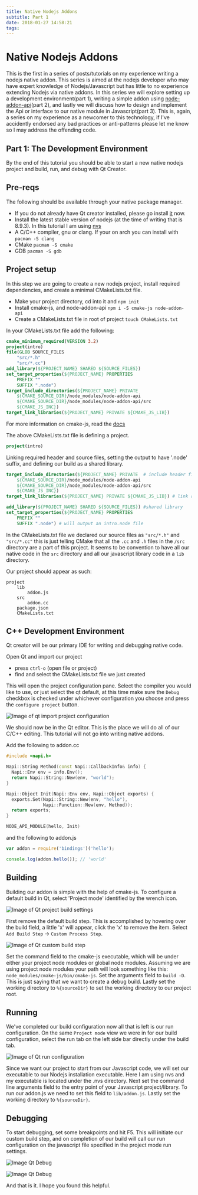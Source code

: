 ```yaml
---
title: Native Nodejs Addons
subtitle: Part 1
date: 2018-01-27 14:58:21
tags:
---
```

# Native Nodejs Addons

This is the first in a series of posts/tutorials on my experience writing a nodejs native addon. This series is aimed at the nodejs developer
who may have expert knowledge of Nodejs/Javascript but has little to no experience extending Nodejs via native addons.
In this series we will explore setting up a development environment(part 1), writing a simple addon using [node-addon-api](https://github.com/nodejs/node-addon-api)(part 2),
and lastly we will discuss how to design and implement the Api or interface to our native module in Javascript(part 3).
This is, again, a series on my experience as a newcomer to this technology, if I've accidently endorsed any bad practices or anti-patterns
please let me know so I may address the offending code.

## Part 1: The Development Environment

By the end of this tutorial you should be able to start a new native nodejs project and build, run, and debug with 
Qt Creator.

## Pre-reqs
The following should be available through your native package manager.
 - If you do not already have Qt creator installed, please go install [it](https://www.qt.io/download-qt-for-application-development) now.
 - Install the latest stable version of nodejs (at the time of writing that is 8.9.3). In this tutorial I am using [nvs](https://github.com/jasongin/nvs)
 - A C/C++ compiler, gnu or clang. If your on arch you can install with `pacman -S clang`
 - CMake `pacman -S cmake`
 - GDB `pacman -S gdb`


## Project setup

In this step we are going to create a new nodejs project, install required dependencies, and create a minimal CMakeLists.txt file.

 - Make your project directory, cd into it and `npm init`
 - Install cmake-js, and node-addon-api `npm i -S cmake-js node-addon-api`
 - Create a CMakeLists.txt file in root of project `touch CMakeLists.txt`

In your CMakeLists.txt file add the following:
``` cmake
cmake_minimum_required(VERSION 3.2)
project(intro)
file(GLOB SOURCE_FILES 
    "src/*.h"
    "src/*.cc")
add_library(${PROJECT_NAME} SHARED ${SOURCE_FILES})
set_target_properties(${PROJECT_NAME} PROPERTIES 
    PREFIX ""
    SUFFIX ".node")
target_include_directories(${PROJECT_NAME} PRIVATE 
    ${CMAKE_SOURCE_DIR}/node_modules/node-addon-api 
    ${CMAKE_SOURCE_DIR}/node_modules/node-addon-api/src
    ${CMAKE_JS_INC})
target_link_libraries(${PROJECT_NAME} PRIVATE ${CMAKE_JS_LIB})
```
For more information on cmake-js, read the [docs](https://github.com/cmake-js/cmake-js)

The above CMakeLists.txt file is defining a project.

``` cmake
project(intro)
```

Linking required header and source files, setting the output to have '.node' suffix, and defining our build as a shared library.

``` cmake
target_include_directories(${PROJECT_NAME} PRIVATE  # include header files
    ${CMAKE_SOURCE_DIR}/node_modules/node-addon-api 
    ${CMAKE_SOURCE_DIR}/node_modules/node-addon-api/src
    ${CMAKE_JS_INC})
target_link_libraries(${PROJECT_NAME} PRIVATE ${CMAKE_JS_LIB}) # link required source files

add_library(${PROJECT_NAME} SHARED ${SOURCE_FILES}) #shared library
set_target_properties(${PROJECT_NAME} PROPERTIES 
    PREFIX ""
    SUFFIX ".node") # will output an intro.node file
```

In the CMakeLists.txt file we declared our source files as `"src/*.h"` and `"src/*.cc"` this is just telling CMake that all the `.cc` and `.h` files in the `/src` directory are a part of this project. It seems to be convention to have all our native code in the `src` directory and all our javascript library code in a `lib` directory. 

Our project should appear as such:
```
project
    lib
        addon.js
    src
        addon.cc
    package.json
    CMakeLists.txt
```

## C++ Development Environment
Qt creator will be our primary IDE for writing and debugging native code. 

Open Qt and import our project 
 - press `ctrl-o` (open file or project)
 - find and select the CMakeLists.txt file we just created

This will open the project configuration pane. Select the compiler you would like to use, or just select the qt default, at this time make sure the `Debug` checkbox is checked under whichever configuration you choose and press the
`configure project` button.

![Image of qt import project configuration](../../../../../images/import_configure.png)

We should now be in the Qt editor. This is the place we will do all of our C/C++ editing. This tutorial will not go into writing native addons. 

Add the following to addon.cc

``` cpp
#include <napi.h>

Napi::String Method(const Napi::CallbackInfo& info) {
  Napi::Env env = info.Env();
  return Napi::String::New(env, "world");
}

Napi::Object Init(Napi::Env env, Napi::Object exports) {
  exports.Set(Napi::String::New(env, "hello"),
              Napi::Function::New(env, Method));
  return exports;
}

NODE_API_MODULE(hello, Init)
```

and the following to addon.js
``` js
var addon = require('bindings')('hello');

console.log(addon.hello()); // 'world'
```

## Building
Building our addon is simple with the help of cmake-js. To configure a default build in Qt, select 'Project mode' identified by the
wrench icon.

![Image of Qt project build settings](../../../../../images/build_settings.png)

First remove the default build step. This is accomplished by hovering over the build field, a little 'x' will appear, click the 'x' to remove the item.
Select `Add Build Step` -> `Custom Process Step`. 

![Image of Qt custom build step](../../../../../images/custom_build_step.png)

Set the command field to the cmake-js executable, which will be under either your project node modules or global node modules.
Assuming we are using project node modules your path will look something like this: `node_modules/cmake-js/bin/cmake-js`.
Set the arguments field to `build -D`. This is just saying that we want to create a debug build. Lastly set the working directory to `%{sourceDir}` 
to set the working directory to our project root. 

## Running
We've completed our build configuration now all that is left is our run configuration.
On the same `Project mode` view we were in for our build configuration, select the run tab on the left side bar directly under the build tab.

![Image of Qt run configuration](../../../../../images/run_configuration.png)

Since we want our project to start from our Javascript code, we will set our executable to our Nodejs installation executable. Here I am using nvs and my executable is located under the .nvs directory. 
Next set the command line arguments field to the entry point of your Javascript project/library. To run our addon.js we need to set this field to `lib/addon.js`. Lastly set the working directory to `%{sourceDir}`.

## Debugging
To start debugging, set some breakpoints and hit F5. 
This will initiate our custom build step, and on completion of our build will call our run configuration on the javascript file
specified in the project mode run settings.

![Image Qt Debug](../../../../../images/debug_view.png)

![Image Qt Debug](../../../../../images/debug_view2.png)

And that is it. I hope you found this helpful.